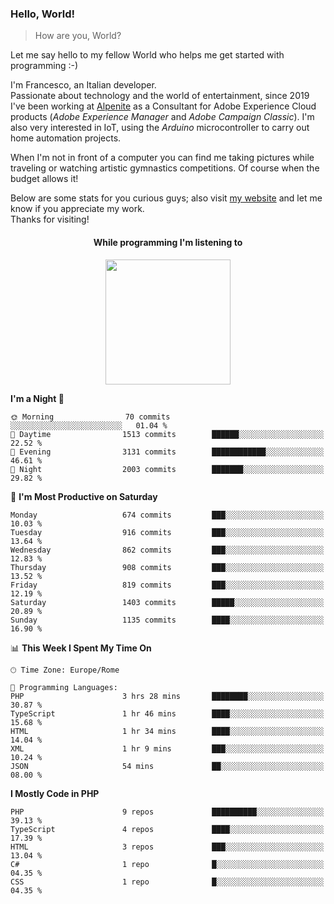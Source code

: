 ### Hello, World!

> How are you, World?

Let me say hello to my fellow World who helps me get started with programming :-)

I'm Francesco, an Italian developer.  
Passionate about technology and the world of entertainment, since 2019 I've been working at [Alpenite](https://www.alpenite.com) as a Consultant for Adobe Experience Cloud products (*Adobe Experience Manager* and *Adobe Campaign Classic*). I'm also very interested in IoT, using the *Arduino* microcontroller to carry out home automation projects.

When I'm not in front of a computer you can find me taking pictures while traveling or watching artistic gymnastics competitions. Of course when the budget allows it!

Below are some stats for you curious guys; also visit [my website](https://www.francescorega.eu) and let me know if you appreciate my work.  
Thanks for visiting!

<div align="center">
  <h4>While programming I'm listening to</h4>
  <a href="https://apps.francescorega.eu/now-playing/11147232609" target="_blank"><img src="https://apps.francescorega.eu/now-playing/11147232609" width="200"></a>
</div>

<!--START_SECTION:waka-->
**I'm a Night 🦉** 

```text
🌞 Morning                70 commits          ░░░░░░░░░░░░░░░░░░░░░░░░░   01.04 % 
🌆 Daytime                1513 commits        ██████░░░░░░░░░░░░░░░░░░░   22.52 % 
🌃 Evening                3131 commits        ████████████░░░░░░░░░░░░░   46.61 % 
🌙 Night                  2003 commits        ███████░░░░░░░░░░░░░░░░░░   29.82 % 
```
📅 **I'm Most Productive on Saturday** 

```text
Monday                   674 commits         ███░░░░░░░░░░░░░░░░░░░░░░   10.03 % 
Tuesday                  916 commits         ███░░░░░░░░░░░░░░░░░░░░░░   13.64 % 
Wednesday                862 commits         ███░░░░░░░░░░░░░░░░░░░░░░   12.83 % 
Thursday                 908 commits         ███░░░░░░░░░░░░░░░░░░░░░░   13.52 % 
Friday                   819 commits         ███░░░░░░░░░░░░░░░░░░░░░░   12.19 % 
Saturday                 1403 commits        █████░░░░░░░░░░░░░░░░░░░░   20.89 % 
Sunday                   1135 commits        ████░░░░░░░░░░░░░░░░░░░░░   16.90 % 
```


📊 **This Week I Spent My Time On** 

```text
🕑︎ Time Zone: Europe/Rome

💬 Programming Languages: 
PHP                      3 hrs 28 mins       ████████░░░░░░░░░░░░░░░░░   30.87 % 
TypeScript               1 hr 46 mins        ████░░░░░░░░░░░░░░░░░░░░░   15.68 % 
HTML                     1 hr 34 mins        ████░░░░░░░░░░░░░░░░░░░░░   14.04 % 
XML                      1 hr 9 mins         ███░░░░░░░░░░░░░░░░░░░░░░   10.24 % 
JSON                     54 mins             ██░░░░░░░░░░░░░░░░░░░░░░░   08.00 % 
```

**I Mostly Code in PHP** 

```text
PHP                      9 repos             ██████████░░░░░░░░░░░░░░░   39.13 % 
TypeScript               4 repos             ████░░░░░░░░░░░░░░░░░░░░░   17.39 % 
HTML                     3 repos             ███░░░░░░░░░░░░░░░░░░░░░░   13.04 % 
C#                       1 repo              █░░░░░░░░░░░░░░░░░░░░░░░░   04.35 % 
CSS                      1 repo              █░░░░░░░░░░░░░░░░░░░░░░░░   04.35 % 
```




<!--END_SECTION:waka-->
